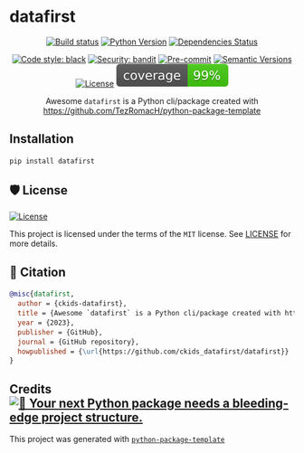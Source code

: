# datafirst

<div align="center">

[![Build status](https://github.com/ckids-datafirst/datafirst/actions/workflows/build.yml/badge.svg)](https://github.com/ckids-datafirst/datafirst/actions/workflows/build.yml)
[![Python Version](https://img.shields.io/pypi/pyversions/datafirst.svg)](https://pypi.org/project/datafirst/)
[![Dependencies Status](https://img.shields.io/badge/dependencies-up%20to%20date-brightgreen.svg)](https://github.com/ckids_datafirst/datafirst/pulls?utf8=%E2%9C%93&q=is%3Apr%20author%3Aapp%2Fdependabot)

[![Code style: black](https://img.shields.io/badge/code%20style-black-000000.svg)](https://github.com/psf/black)
[![Security: bandit](https://img.shields.io/badge/security-bandit-green.svg)](https://github.com/PyCQA/bandit)
[![Pre-commit](https://img.shields.io/badge/pre--commit-enabled-brightgreen?logo=pre-commit&logoColor=white)](https://github.com/ckids_datafirst/datafirst/blob/master/.pre-commit-config.yaml)
[![Semantic Versions](https://img.shields.io/badge/%20%20%F0%9F%93%A6%F0%9F%9A%80-semantic--versions-e10079.svg)](https://github.com/ckids_datafirst/datafirst/releases)
[![License](https://img.shields.io/github/license/ckids_datafirst/datafirst)](https://github.com/ckids_datafirst/datafirst/blob/master/LICENSE)
![Coverage Report](assets/images/coverage.svg)

Awesome `datafirst` is a Python cli/package created with https://github.com/TezRomacH/python-package-template

</div>

## Installation

```bash
pip install datafirst
```

## 🛡 License

[![License](https://img.shields.io/github/license/ckids_datafirst/datafirst)](https://github.com/ckids_datafirst/datafirst/blob/master/LICENSE)

This project is licensed under the terms of the `MIT` license. See [LICENSE](https://github.com/ckids_datafirst/datafirst/blob/master/LICENSE) for more details.

## 📃 Citation

```bibtex
@misc{datafirst,
  author = {ckids-datafirst},
  title = {Awesome `datafirst` is a Python cli/package created with https://github.com/TezRomacH/python-package-template},
  year = {2023},
  publisher = {GitHub},
  journal = {GitHub repository},
  howpublished = {\url{https://github.com/ckids_datafirst/datafirst}}
}
```

## Credits [![🚀 Your next Python package needs a bleeding-edge project structure.](https://img.shields.io/badge/python--package--template-%F0%9F%9A%80-brightgreen)](https://github.com/TezRomacH/python-package-template)

This project was generated with [`python-package-template`](https://github.com/TezRomacH/python-package-template)
